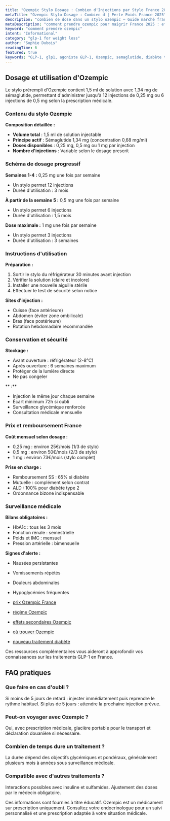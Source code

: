 ```yaml
---
title: "Ozempic Stylo Dosage : Combien d'Injections par Stylo France 2025"
metaTitle: "Ozempic Stylo Dosage : Combien d | Perte Poids France 2025"
description: "combien de dose dans un stylo ozempic — Guide marché français."
metaDescription: "comment prendre ozempic pour maigrir France 2025 : efficacité, témoignages, prescription médicale. Guide perte de poids GLP-1."
keyword: "comment prendre ozempic"
intent: "Informational"
category: "glp-1 for weight loss"
author: "Sophie Dubois"
readingTime: 6
featured: true
keywords: "GLP-1, glp1, agoniste GLP-1, Ozempic, semaglutide, diabète type 2, diabète"
---
```


## Dosage et utilisation d'Ozempic

Le stylo prérempli d'Ozempic contient 1,5 ml de solution avec 1,34 mg de sémaglutide, permettant d'administrer jusqu'à 12 injections de 0,25 mg ou 6 injections de 0,5 mg selon la prescription médicale.

### Contenu du stylo Ozempic

**Composition détaillée :**
- **Volume total** : 1,5 ml de solution injectable
- **Principe actif** : Sémaglutide 1,34 mg (concentration 0,68 mg/ml)
- **Doses disponibles** : 0,25 mg, 0,5 mg ou 1 mg par injection
- **Nombre d'injections** : Variable selon le dosage prescrit

### Schéma de dosage progressif

**Semaines 1-4 :** 0,25 mg une fois par semaine
- Un stylo permet 12 injections
- Durée d'utilisation : 3 mois

**À partir de la semaine 5 :** 0,5 mg une fois par semaine
- Un stylo permet 6 injections  
- Durée d'utilisation : 1,5 mois

**Dose maximale :** 1 mg une fois par semaine
- Un stylo permet 3 injections
- Durée d'utilisation : 3 semaines

### Instructions d'utilisation

**Préparation :**
1. Sortir le stylo du réfrigérateur 30 minutes avant injection
2. Vérifier la solution (claire et incolore)
3. Installer une nouvelle aiguille stérile
4. Effectuer le test de sécurité selon notice

**Sites d'injection :**
- Cuisse (face antérieure)
- Abdomen (éviter zone ombilicale)
- Bras (face postérieure)
- Rotation hebdomadaire recommandée

### Conservation et sécurité

**Stockage :**
- Avant ouverture : réfrigérateur (2-8°C)
- Après ouverture : 6 semaines maximum
- Protéger de la lumière directe
- Ne pas congeler

** :**
- Injection le même jour chaque semaine
- Écart minimum 72h si oubli
- Surveillance glycémique renforcée
- Consultation médicale mensuelle

### Prix et remboursement France

**Coût mensuel selon dosage :**
- 0,25 mg : environ 25€/mois (1/3 de stylo)
- 0,5 mg : environ 50€/mois (2/3 de stylo)  
- 1 mg : environ 73€/mois (stylo complet)

**Prise en charge :**
- Remboursement SS : 65% si diabète
- Mutuelle : complément selon contrat
- ALD : 100% pour diabète type 2
- Ordonnance bizone indispensable

### Surveillance médicale

**Bilans obligatoires :**
- HbA1c : tous les 3 mois
- Fonction rénale : semestrielle
- Poids et IMC : mensuel
- Pression artérielle : bimensuelle

**Signes d'alerte :**
- Nausées persistantes
- Vomissements répétés
- Douleurs abdominales
- Hypoglycémies fréquentes

- [prix Ozempic France](../glp1-perte-de-poids/ozempic-prix/)
- [régime Ozempic](../glp1-perte-de-poids/ozempic-regime/)
- [effets secondaires Ozempic](../effets-secondaires-glp1/ozempic-danger/)
- [où trouver Ozempic](../glp1-perte-de-poids/ou-trouver-ozempic/)
- [nouveau traitement diabète](../medicaments-glp1/nouveau-traitement-diabete-type-2-injection/)

Ces ressources complémentaires vous aideront à approfondir vos connaissances sur les traitements GLP-1 en France.

## FAQ pratiques

### Que faire en cas d'oubli ?
Si moins de 5 jours de retard : injecter immédiatement puis reprendre le rythme habituel. Si plus de 5 jours : attendre la prochaine injection prévue.

### Peut-on voyager avec Ozempic ?
Oui, avec prescription médicale, glacière portable pour le transport et déclaration douanière si nécessaire.

### Combien de temps dure un traitement ?
La durée dépend des objectifs glycémiques et pondéraux, généralement plusieurs mois à années sous surveillance médicale.

### Compatible avec d'autres traitements ?
Interactions possibles avec insuline et sulfamides. Ajustement des doses par le médecin obligatoire.

 Ces informations sont fournies à titre éducatif. Ozempic est un médicament sur prescription uniquement. Consultez votre endocrinologue pour un suivi personnalisé et une prescription adaptée à votre situation médicale.
